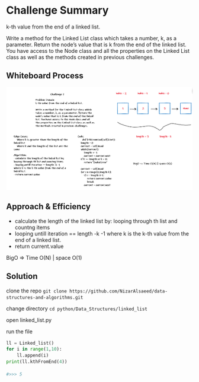 
# Challenge Summary
<!-- Description of the challenge -->
k-th value from the end of a linked list.

Write a method for the Linked List class which takes a number, k, as a parameter. Return the node’s value that is k from the end of the linked list. You have access to the Node class and all the properties on the Linked List class as well as the methods created in previous challenges.

## Whiteboard Process
<!-- Embedded whiteboard image -->
![img](../../assets/kthFromEnd.png)

## Approach & Efficiency
<!-- What approach did you take? Why? What is the Big O space/time for this approach? -->


- calculate the length of the linked list by:
looping through th list and countng items
- looping untill iteration == length -k -1
where k is the k-th value from the end of a linked list.
- return current.value


BigO => Time O(N) | space O(1)

## Solution
<!-- Show how to run your code, and examples of it in action -->
clone the repo `git clone https://github.com/NizarAlsaeed/data-structures-and-algorithms.git`

change directory `cd python/Data_Structures/linked_list`

open linked_list.py

run the file
```python
ll = Linked_list()
for i in range(1,10):
    ll.append(i)
print(ll.kthFromEnd(4))

#>>> 5
```
